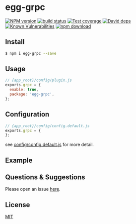 # egg-grpc

[![NPM version][npm-image]][npm-url]
[![build status][travis-image]][travis-url]
[![Test coverage][codecov-image]][codecov-url]
[![David deps][david-image]][david-url]
[![Known Vulnerabilities][snyk-image]][snyk-url]
[![npm download][download-image]][download-url]

[npm-image]: https://img.shields.io/npm/v/egg-grpc.svg?style=flat-square
[npm-url]: https://npmjs.org/package/egg-grpc
[travis-image]: https://img.shields.io/travis/eggjs/egg-grpc.svg?style=flat-square
[travis-url]: https://travis-ci.org/eggjs/egg-grpc
[codecov-image]: https://img.shields.io/codecov/c/github/eggjs/egg-grpc.svg?style=flat-square
[codecov-url]: https://codecov.io/github/eggjs/egg-grpc?branch=master
[david-image]: https://img.shields.io/david/eggjs/egg-grpc.svg?style=flat-square
[david-url]: https://david-dm.org/eggjs/egg-grpc
[snyk-image]: https://snyk.io/test/npm/egg-grpc/badge.svg?style=flat-square
[snyk-url]: https://snyk.io/test/npm/egg-grpc
[download-image]: https://img.shields.io/npm/dm/egg-grpc.svg?style=flat-square
[download-url]: https://npmjs.org/package/egg-grpc

<!--
Description here.
-->

## Install

```bash
$ npm i egg-grpc --save
```

## Usage

```js
// {app_root}/config/plugin.js
exports.grpc = {
  enable: true,
  package: 'egg-grpc',
};
```

## Configuration

```js
// {app_root}/config/config.default.js
exports.grpc = {
};
```

see [config/config.default.js](config/config.default.js) for more detail.

## Example

<!-- example here -->

## Questions & Suggestions

Please open an issue [here](https://github.com/eggjs/egg/issues).

## License

[MIT](LICENSE)
